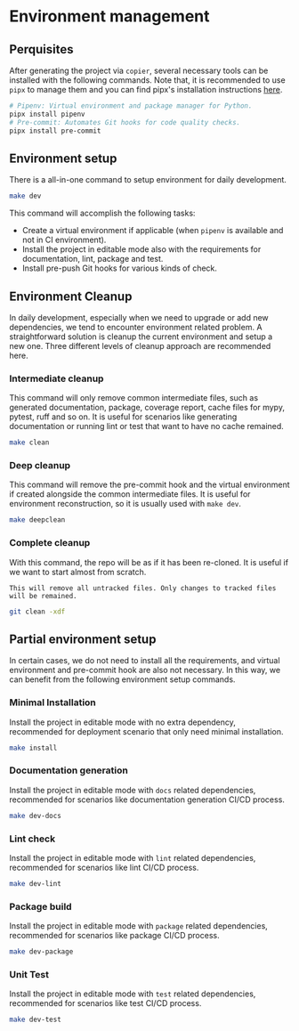 # Environment management

## Perquisites

After generating the project via `copier`, several necessary tools can be installed with the following commands.
Note that, it is recommended to use `pipx` to manage them and you can find pipx's installation instructions [here](https://pypa.github.io/pipx/installation/).

```bash
# Pipenv: Virtual environment and package manager for Python.
pipx install pipenv
# Pre-commit: Automates Git hooks for code quality checks.
pipx install pre-commit
```

## Environment setup

There is a all-in-one command to setup environment for daily development.

```bash
make dev
```

This command will accomplish the following tasks:

- Create a virtual environment if applicable (when `pipenv` is available and not in CI environment).
- Install the project in editable mode also with the requirements for documentation, lint, package and test.
- Install pre-push Git hooks for various kinds of check.

## Environment Cleanup

In daily development, especially when we need to upgrade or add new dependencies, we tend to encounter environment related problem. A straightforward solution is cleanup the current environment and setup a new one. Three different levels of cleanup approach are recommended here.

### Intermediate cleanup

This command will only remove common intermediate files, such as generated documentation, package, coverage report, cache files for mypy, pytest, ruff and so on.
It is useful for scenarios like generating documentation or running lint or test that want to have no cache remained.

```bash
make clean
```

### Deep cleanup

This command will remove the pre-commit hook and the virtual environment if created alongside the common intermediate files. It is useful for environment reconstruction, so it is usually used with `make dev`.

```bash
make deepclean
```

### Complete cleanup

With this command, the repo will be as if it has been re-cloned. It is useful if we want to start almost from scratch.

```{caution}
This will remove all untracked files. Only changes to tracked files will be remained.
```

```bash
git clean -xdf
```

## Partial environment setup

In certain cases, we do not need to install all the requirements, and
virtual environment and pre-commit hook are also not necessary.
In this way, we can benefit from the following environment setup commands.

### Minimal Installation

Install the project in editable mode with no extra dependency,
recommended for deployment scenario that only need minimal installation.

```bash
make install
```

### Documentation generation

Install the project in editable mode with `docs` related dependencies,
recommended for scenarios like documentation generation CI/CD process.

```bash
make dev-docs
```

### Lint check

Install the project in editable mode with `lint` related dependencies,
recommended for scenarios like lint CI/CD process.

```bash
make dev-lint
```

### Package build

Install the project in editable mode with `package` related dependencies,
recommended for scenarios like package CI/CD process.

```bash
make dev-package
```

### Unit Test

Install the project in editable mode with `test` related dependencies,
recommended for scenarios like test CI/CD process.

```bash
make dev-test
```
